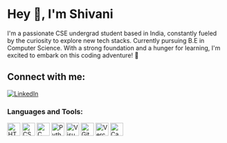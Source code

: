 # Hey 👋, I'm Shivani

I'm a passionate CSE undergrad student based in India, constantly fueled by the curiosity to explore new tech stacks. Currently pursuing B.E in Computer Science. With a strong foundation and a hunger for learning, I'm excited to embark on this coding adventure! 🚀

## Connect with me:

[![LinkedIn](https://skillicons.dev/icons?i=linkedin)](https://www.linkedin.com/in/shivani-n-331764227ji)


<h3 align="left">Languages and Tools:</h3>
<div>
   <img src="https://skillicons.dev/icons?i=html" width="30" alt="HTML">
   <img src="https://skillicons.dev/icons?i=css" width="30" alt="CSS">
   <img src="https://skillicons.dev/icons?i=c" width="30" alt="C">
   <img src="https://skillicons.dev/icons?i=py" width="30" alt="Python">
   <img src="https://skillicons.dev/icons?i=vscode" width="30" alt="Visual Studio Code">
   <img src="https://skillicons.dev/icons?i=git" width="30" alt="Git">
   <img src="https://skillicons.dev/icons?i=vercel" width="30" alt="Vercel">
  <img src="https://skillicons.dev/icons?i=canva" width="30" alt="Canva">
</div>




